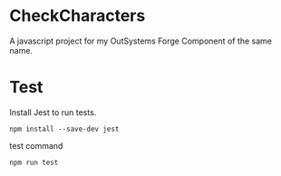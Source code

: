# CheckCharacters
A javascript project for my OutSystems Forge Component of the same name.

# Test
Install Jest to run tests.

```
npm install --save-dev jest
```

test command
```
npm run test
```
